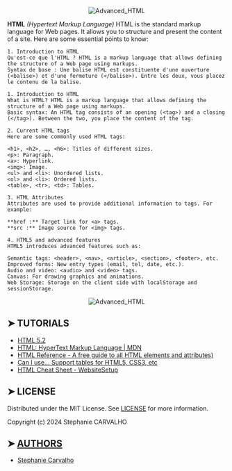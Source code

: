 <p align="center">
<img src="https://www.ionos.fr/digitalguide/fileadmin/DigitalGuide/Teaser/html-tagst.jpg" alt="Advanced_HTML"/> </p>

<p>

**HTML** *(Hypertext Markup Language)*
HTML is the standard markup language for Web pages. It allows you to structure and present the content of a site. Here are some essential points to know:

```
1. Introduction to HTML
Qu'est-ce que l'HTML ? HTML is a markup language that allows defining the structure of a Web page using markups.
Syntax de base : Une balise HTML est constituente d'une ouverture (<balise>) et d'une fermeture (</balise>). Entre les deux, vous placez le contenu de la balise.

1. Introduction to HTML
What is HTML? HTML is a markup language that allows defining the structure of a Web page using markups.
Basic syntax: An HTML tag consists of an opening (<tag>) and a closing (</tag>). Between the two, you place the content of the tag.

2. Current HTML tags
Here are some commonly used HTML tags:

<h1>, <h2>, …, <h6>: Titles of different sizes.
<p>: Paragraph.
<a>: Hyperlink.
<img>: Image.
<ul> and <li>: Unordered lists.
<ol> and <li>: Ordered lists.
<table>, <tr>, <td>: Tables.

3. HTML Attributes
Attributes are used to provide additional information to tags. For example:

**href :** Target link for <a> tags.
**src :** Image source for <img> tags.

4. HTML5 and advanced features
HTML5 introduces advanced features such as:

Semantic tags: <header>, <nav>, <article>, <section>, <footer>, etc.
Improved forms: New entry types (email, tel, date, etc.).
Audio and video: <audio> and <video> tags.
Canvas: For drawing graphics and animations.
Web Storage: Storage on the client side with localStorage and sessionStorage.

```
<p align="center">
<img src="https://th.bing.com/th/id/OSK.HEROR41ocHR5EQfXb458V-qgvm-oq_agITm9vDEo8QhHFvA?rs=1&pid=ImgDetMain" alt="Advanced_HTML"/> </p>

## ➤ TUTORIALS

- [HTML 5.2](https://html.spec.whatwg.org/multipage/)
- [HTML: HyperText Markup Language | MDN](https://developer.mozilla.org/en-US/docs/Web/HTML)
- [HTML Reference - A free guide to all HTML elements and attributes)](https://htmlreference.io/)
- [Can I use… Support tables for HTML5, CSS3, etc](https://caniuse.com/)
- [HTML Cheat Sheet - WebsiteSetup](https://websitesetup.org/html5-cheat-sheet/)

## ➤ LICENSE

Distributed under the MIT License. See [LICENSE](https://github.com/Stefani-web/holbertonschool-web_front_end/blob/main/html_advanced/LICENSE) for more information.

Copyright (c) 2024 Stephanie CARVALHO

## ➤ [AUTHORS](https://github.com/Stefani-web/holbertonschool-web_front_end/blob/main/html_advanced/AUTHORS)

* [Stephanie Carvalho](https://github.com/Stefani-web)
